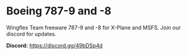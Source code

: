 # Boeing 787-9 and -8
Wingflex Team freeware 787-9 and -8 for X-Plane and MSFS. Join our discord for updates.

 **Discord:**
 https://discord.gg/49bDSp4d 
